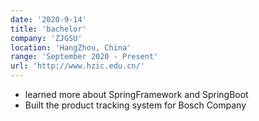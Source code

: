 ```yaml
---
date: '2020-9-14'
title: 'bachelor'
company: 'ZJGSU'
location: 'HangZhou, China'
range: 'September 2020 - Present'
url: 'http://www.hzic.edu.cn/'
---
```


- learned more about SpringFramework and SpringBoot
- Built the product tracking system for Bosch Company
